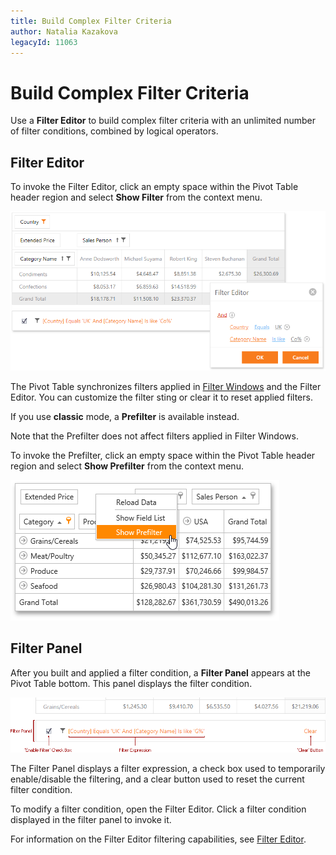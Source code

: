 ```yaml
---
title: Build Complex Filter Criteria
author: Natalia Kazakova
legacyId: 11063
---
```

# Build Complex Filter Criteria
Use a **Filter Editor** to build complex filter criteria with an unlimited number of filter conditions, combined by logical operators.

## Filter Editor

To invoke the Filter Editor, click an empty space within the Pivot Table header region and select **Show Filter** from the context menu.

![EU_Filter](../../../../images/img15870.png)

The Pivot Table synchronizes filters applied in [Filter Windows](filter-data-by-field-values/using-filter-popup-windows.md) and the Filter Editor. You can customize the filter sting or clear it to reset applied filters.

If you use **classic** mode, a **Prefilter** is available instead.

Note that the Prefilter does not affect filters applied in Filter Windows.

To invoke the Prefilter, click an empty space within the Pivot Table header region and select **Show Prefilter** from the context menu.

![EU_ShowPrefilter](../../../../images/img15872.png)

## Filter Panel

After you built and applied a filter condition, a **Filter Panel** appears at the Pivot Table bottom. This panel displays the filter condition.

![EU_PrefilterPanel](../../../../images/img15871.png)

The Filter Panel displays a filter expression, a check box used to temporarily enable/disable the filtering, and a clear button used to reset the current filter condition.

To modify a filter condition, open the Filter Editor. Click a filter condition displayed in the filter panel to invoke it.

For information on the Filter Editor filtering capabilities, see [Filter Editor](../../../filter-editor.md).
